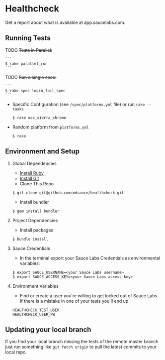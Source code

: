 # Healthcheck 
Get a report about what is available at app.saucelabs.com.

## Running Tests
TODO ~~Tests in Parallel:~~
	
    ```
	$ rake parallel_run
	```

TODO ~~Run a single spec:~~

    ```
    $ rake spec login_fail_spec
    ```
* Specific Configuration (see `/spec/platforms.yml` file) or run `rake --tasks`
	```
	$ rake mac_sierra_chrome
	```
* Random platform from `platforms.yml`
    ```
    $ rake
    ```

## Environment and Setup
1. Global Dependencies
    * [Install Ruby](http://watir.com/guides/ruby/)
    * [Install Git](https://github.com/address-book/junit_tests#install-git)
    * Clone This Repo
    ```
    $ git clone git@github.com:mdsauce/healthcheck.git
    ```
    * Install bundler
    ```
    $ gem install bundler
    ```

3. Project Dependencies
	* Install packages
	```
	$ bundle install
	```

2. Sauce Credentials
    * In the terminal export your Sauce Labs Credentials as environmental variables:
    ```
    $ export SAUCE_USERNAME=<your Sauce Labs username>
	$ export SAUCE_ACCESS_KEY=<your Sauce Labs access key>
    ```

4. Environment Variables
    * Find or create a user you're willing to get locked out of Sauce Labs.  If there is a mistake in one of your tests you'll end up 

    ```
    HEALTHCHECK_TEST_USER
    HEALTHCHECK_USER_PW
    ```


## Updating your local branch
If you find your local branch missing the tests of the remote master branch just run something like `git fetch origin` to pull the latest commits to your local repo.